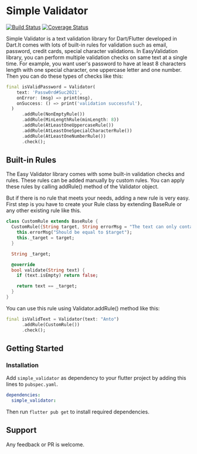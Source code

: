 # Simple Validator

[![Build Status](https://travis-ci.com/murilosandiego/simple-validator.svg?branch=main)](https://travis-ci.com/murilosandiego/simple-validator)
[![Coverage Status](https://coveralls.io/repos/github/murilosandiego/simple-validator/badge.svg?branch=main)](https://coveralls.io/github/murilosandiego/simple-validator?branch=main)

Simple Validator is a text validation library for Dart/Flutter developed in Dart.It comes with lots of built-in rules for validation such as email, password, credit cards, special character validations.
In EasyValidation library, you can perform multiple validation checks on same text at a single time. For example, you want user's password to have at least 8 characters length with one special character, one uppercase letter and one number. Then you can do these types of checks like this:

```dart
final isValidPassword = Validator(
    text: 'Passw0rd#Suc2021',
    onError: (msg) => print(msg),
    onSuccess: () => print('validation successful'),
  )
      .addRule(NonEmptyRule())
      .addRule(MinLengthRule(minLength: 8))
      .addRule(AtLeastOneUppercaseRule())
      .addRule(AtLeastOneSpecialCharacterRule())
      .addRule(AtLeastOneNumberRule())
      .check();
```

## Built-in Rules

The Easy Validator library comes with some built-in validation checks and rules. These rules can be added manually by custom rules.
You can apply these rules by calling addRule() method of the Validator object.

But if there is no rule that meets your needs, adding a new rule is very easy.
First step is you have to create your Rule class by extending BaseRule or any other existing rule like this.

```dart
class CustomRule extends BaseRule {
  CustomRule({String target, String errorMsg = "The text can only contain the word Antonio"}) {
    this.errorMsg("Should be equal to $target");
    this._target = target;
  }

  String _target;

  @override
  bool validate(String text) {
    if (text.isEmpty) return false;

    return text == _target;
  }
}
```

You can use this rule using Validator.addRule() method like this:

```dart
final isValidText = Validator(text: "Anto")
      .addRule(CustomRule())
      .check();
```

## Getting Started

### Installation

Add `simple_validator` as dependency to your flutter project by adding this lines to `pubspec.yaml`.

```yaml
dependencies:
  simple_validator:
```

Then run `flutter pub get` to install required dependencies.

## Support

Any feedback or PR is welcome.
